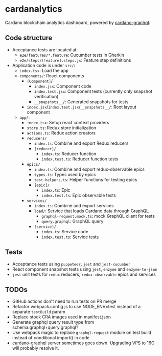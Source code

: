 # cardanalytics

Cardano blockchain analytics dashboard, powered by [cardano-graphql](https://github.com/input-output-hk/cardano-graphql).

## Code structure

- Acceptance tests are located at:
  - `e2e/features/*.feature`: Cucumber tests in Gherkin
  - `e2e/steps/[feature].steps.js`: Feature step definitions
- Application code is under `src/`:
  - `index.tsx`: Load the app
  - `components/`: React components
    - `[Component]`/
      - `index.jsx`: Component code
      - `index.test.jsx`: Component tests (currently only snapshot verification)
      - `__snapshots__/`: Generated snapshots for tests
    - `index.jsx`/`index.test.jsx`/`__snapshots__/`: Root layout component
  - `app/`:
    - `index.tsx`: Setup react context providers
    - `store.ts`: Redux store initialization
    - `actions.ts`: Redux action creators
    - `reducers/`
      - `index.ts`: Combine and export Redux reducers
      - `[reducer]/`
        - `index.ts`: Reducer function
        - `index.test.ts`: Reducer function tests
    - `epics/`
      - `index.ts`: Combine and export redux-observable epics
      - `types.ts`: Types used by epics
      - `test-helpers.ts`: Helper functions for testing epics
      - `[epic]/`
        - `index.ts`: Epic
        - `index.test.ts`: Epic observable tests
    - `services/`
      - `index.ts`: Combine and export services
      - `load/`: Service that loads Cardano data through GraphQL
        - `graphql-request.mock.ts`: mock GraphQL client for tests
        - `query.graphql`: GraphQL query
      - `[service]/`
        - `index.ts`: Service code
        - `index.test.ts`: Service tests

## Tests

- Acceptance tests using `puppeteer`, `jest` and `jest-cucumber`
- React component snapshot tests using `jest`, `enzyme` and `enzyme-to-json`
- `jest` unit tests for `redux` reducers, `redux-observable` epics and services

## TODOs

- GitHub actions don't need to run tests on PR merge
- Refactor webpack.config.js to use NODE_ENV=test instead of a separate `testBuild` param
- Replace stock CRA images used in manifest.json
- Generate graphql query result type from schema.graphql+query.graphql?
- Use webpack magic to replace `graphql-request` module on test build instead of conditional import() in code
- cardano-graphql server sometimes goes down. Upgrading VPS to 16G will probably resolve it.
